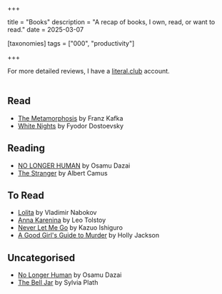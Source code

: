 
+++

title = "Books"
description = "A recap of books, I own, read, or want to read."
date = 2025-03-07

[taxonomies]
tags = ["000", "productivity"]

+++

For more detailed reviews, I have a [literal.club](https://literal.club/nullptr) account.  
<br />


## Read

- [The Metamorphosis](https://www.goodreads.com/book/franz-kafka-the-metamorphosis-5lfcu) by Franz Kafka
- [White Nights](https://www.goodreads.com/book/white-nights-z3gcu) by Fyodor Dostoevsky

## Reading

- [NO LONGER HUMAN](https://www.goodreads.com/book/osamu-dazai-no-longer-human-fcdd9) by Osamu Dazai
- [The Stranger](https://www.goodreads.com/book/the-stranger-3b5v2) by Albert Camus

## To Read

- [Lolita](https://www.goodreads.com/book/lolita-m973b) by Vladimir Nabokov
- [Anna Karenina](https://www.goodreads.com/book/anna-karenina-co0j6) by Leo Tolstoy
- [Never Let Me Go](https://www.goodreads.com/book/never-let-me-go-jh3dj) by Kazuo Ishiguro
- [A Good Girl's Guide to Murder](https://www.goodreads.com/book/a-good-girls-guide-to-murder-k102n) by Holly Jackson

## Uncategorised 

- [No Longer Human](https://www.goodreads.com/book/no-longer-human-8q0cz) by Osamu Dazai
- [The Bell Jar](https://www.goodreads.com/book/the-bell-jar-3f3vb) by Sylvia Plath
